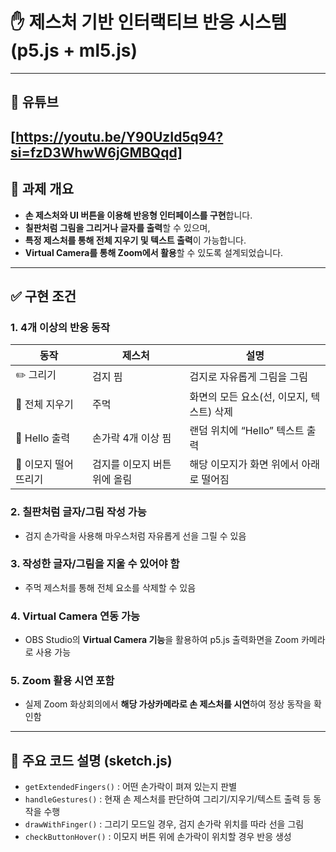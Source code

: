 # ✋ 제스처 기반 인터랙티브 반응 시스템 (p5.js + ml5.js)

---
## 🎥 유튜브
[https://youtu.be/Y90UzId5q94?si=fzD3WhwW6jGMBQqd]
---

## 📌 과제 개요
- **손 제스처와 UI 버튼을 이용해 반응형 인터페이스를 구현**합니다.
- **칠판처럼 그림을 그리거나 글자를 출력**할 수 있으며,
- **특정 제스처를 통해 전체 지우기 및 텍스트 출력**이 가능합니다.
- **Virtual Camera를 통해 Zoom에서 활용**할 수 있도록 설계되었습니다.

---

## ✅ 구현 조건

### 1. 4개 이상의 반응 동작
| 동작 | 제스처 | 설명 |
|------|--------|------|
| ✏️ 그리기 | 검지 핌 | 검지로 자유롭게 그림을 그림 |
| 🧼 전체 지우기 | 주먹 | 화면의 모든 요소(선, 이모지, 텍스트) 삭제 |
| 👋 Hello 출력 | 손가락 4개 이상 핌 | 랜덤 위치에 “Hello” 텍스트 출력 |
| 🍎 이모지 떨어뜨리기 | 검지를 이모지 버튼 위에 올림 | 해당 이모지가 화면 위에서 아래로 떨어짐 |

### 2. 칠판처럼 글자/그림 작성 가능
- 검지 손가락을 사용해 마우스처럼 자유롭게 선을 그릴 수 있음

### 3. 작성한 글자/그림을 지울 수 있어야 함
- 주먹 제스처를 통해 전체 요소를 삭제할 수 있음

### 4. Virtual Camera 연동 가능
- OBS Studio의 **Virtual Camera 기능**을 활용하여 p5.js 출력화면을 Zoom 카메라로 사용 가능

### 5. Zoom 활용 시연 포함
- 실제 Zoom 화상회의에서 **해당 가상카메라로 손 제스처를 시연**하여 정상 동작을 확인함

---

## 📌 주요 코드 설명 (sketch.js)

- `getExtendedFingers()` : 어떤 손가락이 펴져 있는지 판별
- `handleGestures()` : 현재 손 제스처를 판단하여 그리기/지우기/텍스트 출력 등 동작을 수행
- `drawWithFinger()` : 그리기 모드일 경우, 검지 손가락 위치를 따라 선을 그림
- `checkButtonHover()` : 이모지 버튼 위에 손가락이 위치할 경우 반응 생성
